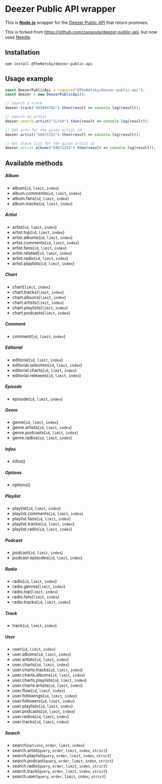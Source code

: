 # Deezer Public API wrapper

This is **[Node.js](https://nodejs.org/en/download/)** wrapper for the [Deezer Public API](http://developers.deezer.com/api) that return promises.

This is forked from https://github.com/zaosoula/deezer-public-api, but now uses [Needle](https://www.npmjs.com/package/needle).

## Installation

    npm install @TheNetsky/deezer-public-api

## Usage example

```js
const DeezerPublicApi = require("@TheNetsky/deezer-public-api");
const deezer = new DeezerPublicApi();

// Search a track
deezer.track("493894782").then(result => console.log(result));

// Search an artist
deezer.search.artist("ILYSH").then(result => console.log(result));

// Get info for the given artist id
deezer.artist("58671252").then(result => console.log(result));

// Get album list for the given artist id
deezer.artist.albums("58671252").then(result => console.log(result));
```

## Available methods

##### Album

- album(`id`, `limit`, `index`)
- album.comments(`id`, `limit`, `index`)
- album.fans(`id`, `limit`, `index`)
- album.tracks(`id`, `limit`, `index`)

##### Artist

- artist(`id`, `limit`, `index`)
- artist.top(`id`, `limit`, `index`)
- artist.albums(`id`, `limit`, `index`)
- artist.comments(`id`, `limit`, `index`)
- artist.fans(`id`, `limit`, `index`)
- artist.related(`id`, `limit`, `index`)
- artist.radio(`id`, `limit`, `index`)
- artist.playlists(`id`, `limit`, `index`)

##### Chart

- chart(`limit`, `index`)
- chart.tracks(`limit`, `index`)
- chart.albums(`limit`, `index`)
- chart.artists(`limit`, `index`)
- chart.playlists(`limit`, `index`)
- chart.podcasts(`limit`, `index`)

##### Comment

- comment(`id`, `limit`, `index`)

##### Editorial

- editorial(`id`, `limit`, `index`)
- editorial.selection(`id`, `limit`, `index`)
- editorial.charts(`id`, `limit`, `index`)
- editorial.releases(`id`, `limit`, `index`)

##### Episode

- episode(`id`, `limit`, `index`)

##### Genre

- genre(`id`, `limit`, `index`)
- genre.artists(`id`, `limit`, `index`)
- genre.podcasts(`id`, `limit`, `index`)
- genre.radios(`id`, `limit`, `index`)

##### Infos

- infos()

##### Options

- options()

##### Playlist

- playlist(`id`, `limit`, `index`)
- playlist.comments(`id`, `limit`, `index`)
- playlist.fans(`id`, `limit`, `index`)
- playlist.tracks(`id`, `limit`, `index`)
- playlist.radio(`id`, `limit`, `index`)

##### Podcast

- podcast(`id`, `limit`, `index`)
- podcast.episodes(`id`, `limit`, `index`)

##### Radio

- radio(`id`, `limit`, `index`)
- radio.genres(`limit`, `index`)
- radio.top(`limit`, `index`)
- radio.lists(`limit`, `index`)
- radio.tracks(`id`, `limit`, `index`)

##### Track

- track(`id`, `limit`, `index`)

##### User

- user(`id`, `limit`, `index`)
- user.albums(`id`, `limit`, `index`)
- user.artists(`id`, `limit`, `index`)
- user.charts(`id`, `limit`, `index`)
- user.charts.tracks(`id`, `limit`, `index`)
- user.charts.albums(`id`, `limit`, `index`)
- user.charts.playlists(`id`, `limit`, `index`)
- user.charts.artists(`id`, `limit`, `index`)
- user.flow(`id`, `limit`, `index`)
- user.followings(`id`, `limit`, `index`)
- user.followers(`id`, `limit`, `index`)
- user.playlists(`id`, `limit`, `index`)
- user.podcasts(`id`, `limit`, `index`)
- user.radios(`id`, `limit`, `index`)
- user.tracks(`id`, `limit`, `index`)

##### Search

- search(`options`, `order`, `limit`, `index`)
- search.artist(`query`, `order`, `limit`, `index`, `strict`)
- search.playlist(`query`, `order`, `limit`, `index`, `strict`)
- search.podcast(`query`, `order`, `limit`, `index`, `strict`)
- search.radio(`query`, `order`, `limit`, `index`, `strict`)
- search.track(`query`, `order`, `limit`, `index`, `strict`)
- search.user(`query`, `order`, `limit`, `index`, `strict`)
